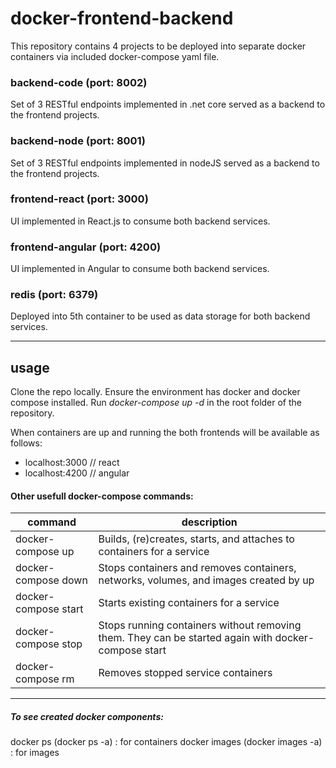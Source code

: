 # docker-frontend-backend
This repository contains 4 projects to be deployed into separate docker containers via included docker-compose yaml file.


### backend-code (port: 8002)
Set of 3 RESTful endpoints implemented in .net core served as a backend to the frontend projects.

### backend-node (port: 8001)
Set of 3 RESTful endpoints implemented in nodeJS served as a backend to the frontend projects.

### frontend-react (port: 3000)
UI implemented in React.js to consume both backend services.

### frontend-angular (port: 4200)
UI implemented in Angular to consume both backend services.

### redis (port: 6379)
Deployed into 5th container to be used as data storage for both backend services.


----
## usage

Clone the repo locally. Ensure the environment has docker and docker compose installed.
Run *docker-compose up -d* in the root folder of the repository.

When containers are up and running the both frontends will be available as follows:  
- localhost:3000 // react  
- localhost:4200 // angular

#### Other usefull docker-compose commands:
| command | description |
| ------ | ------ |
| docker-compose up | Builds, (re)creates, starts, and attaches to containers for a service |
|  docker-compose down | Stops containers and removes containers, networks, volumes, and images created by up |
|  docker-compose start | Starts existing containers for a service |
|  docker-compose stop | Stops running containers without removing them. They can be started again with docker-compose start |
|  docker-compose rm | Removes stopped service containers |

---
##### To see created docker components:
docker ps (docker ps -a)         : for containers
docker images (docker images -a) : for images
